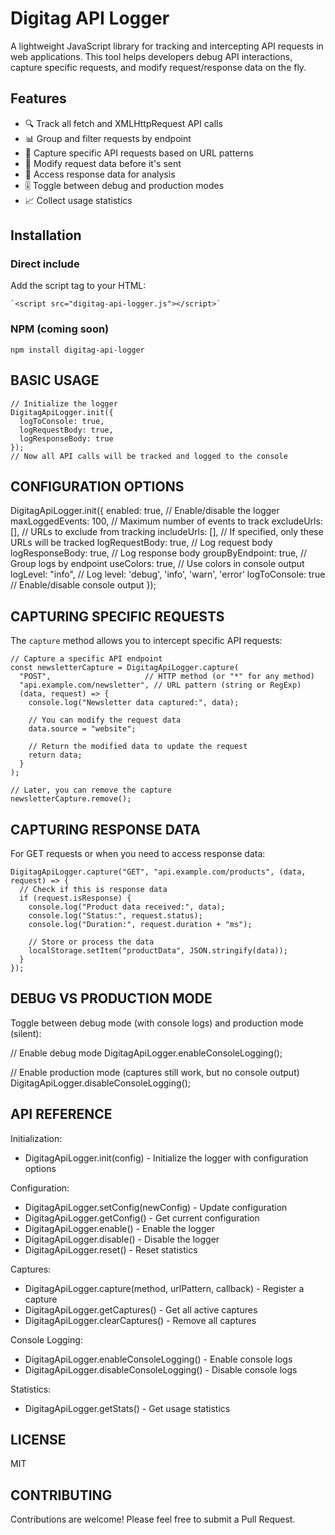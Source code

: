 # Digitag API Logger

A lightweight JavaScript library for tracking and intercepting API requests in web applications. This tool helps developers debug API interactions, capture specific requests, and modify request/response data on the fly.

## Features

- 🔍 Track all fetch and XMLHttpRequest API calls
- 📊 Group and filter requests by endpoint
- 🎯 Capture specific API requests based on URL patterns
- 🔄 Modify request data before it's sent
- 📝 Access response data for analysis
- 🎚️ Toggle between debug and production modes
- 📈 Collect usage statistics

## Installation

### Direct include

Add the script tag to your HTML:
```
`<script src="digitag-api-logger.js"></script>`
```

### NPM (coming soon)
```
npm install digitag-api-logger
```
BASIC USAGE
----------
```
// Initialize the logger
DigitagApiLogger.init({
  logToConsole: true,
  logRequestBody: true,
  logResponseBody: true
});
// Now all API calls will be tracked and logged to the console
```

CONFIGURATION OPTIONS
-------------------

DigitagApiLogger.init({
  enabled: true,              // Enable/disable the logger
  maxLoggedEvents: 100,       // Maximum number of events to track
  excludeUrls: [],            // URLs to exclude from tracking
  includeUrls: [],            // If specified, only these URLs will be tracked
  logRequestBody: true,       // Log request body
  logResponseBody: true,      // Log response body
  groupByEndpoint: true,      // Group logs by endpoint
  useColors: true,            // Use colors in console output
  logLevel: "info",           // Log level: 'debug', 'info', 'warn', 'error'
  logToConsole: true          // Enable/disable console output
});

CAPTURING SPECIFIC REQUESTS
-------------------------

The `capture` method allows you to intercept specific API requests:

```
// Capture a specific API endpoint
const newsletterCapture = DigitagApiLogger.capture(
  "POST",                     // HTTP method (or "*" for any method)
  "api.example.com/newsletter", // URL pattern (string or RegExp)
  (data, request) => {
    console.log("Newsletter data captured:", data);
    
    // You can modify the request data
    data.source = "website";
    
    // Return the modified data to update the request
    return data;
  }
);

// Later, you can remove the capture
newsletterCapture.remove();
```

CAPTURING RESPONSE DATA
---------------------

For GET requests or when you need to access response data:
```
DigitagApiLogger.capture("GET", "api.example.com/products", (data, request) => {
  // Check if this is response data
  if (request.isResponse) {
    console.log("Product data received:", data);
    console.log("Status:", request.status);
    console.log("Duration:", request.duration + "ms");
    
    // Store or process the data
    localStorage.setItem("productData", JSON.stringify(data));
  }
});
```

DEBUG VS PRODUCTION MODE
----------------------

Toggle between debug mode (with console logs) and production mode (silent):

// Enable debug mode
DigitagApiLogger.enableConsoleLogging();

// Enable production mode (captures still work, but no console output)
DigitagApiLogger.disableConsoleLogging();

API REFERENCE
-----------

Initialization:
- DigitagApiLogger.init(config) - Initialize the logger with configuration options

Configuration:
- DigitagApiLogger.setConfig(newConfig) - Update configuration
- DigitagApiLogger.getConfig() - Get current configuration
- DigitagApiLogger.enable() - Enable the logger
- DigitagApiLogger.disable() - Disable the logger
- DigitagApiLogger.reset() - Reset statistics

Captures:
- DigitagApiLogger.capture(method, urlPattern, callback) - Register a capture
- DigitagApiLogger.getCaptures() - Get all active captures
- DigitagApiLogger.clearCaptures() - Remove all captures

Console Logging:
- DigitagApiLogger.enableConsoleLogging() - Enable console logs
- DigitagApiLogger.disableConsoleLogging() - Disable console logs

Statistics:
- DigitagApiLogger.getStats() - Get usage statistics

LICENSE
------

MIT

CONTRIBUTING
-----------

Contributions are welcome! Please feel free to submit a Pull Request.
